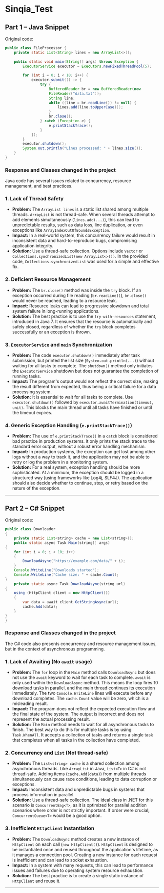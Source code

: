 # Sinqia_Test

## Part 1 – Java Snippet

Original code:
```java
public class FileProcessor {
    private static List<String> lines = new ArrayList<>();
    
    public static void main(String[] args) throws Exception {
        ExecutorService executor = Executors.newFixedThreadPool(5);
        
        for (int i = 0; i < 10; i++) {
            executor.submit(() -> {
                try {
                    BufferedReader br = new BufferedReader(new
                    FileReader("data.txt"));
                    String line;
                    while ((line = br.readLine()) != null) {
                        lines.add(line.toUpperCase());
                    }
                    br.close();
                } catch (Exception e) {
                    e.printStackTrace();
                }
            });
        }
        executor.shutdown();
        System.out.println("Lines processed: " + lines.size());
    }
}
```

### Response and Classes changed in the project

Java code has several issues related to concurrency, resource management, and best practices.

### 1. Lack of Thread Safety

*   **Problem:** The `ArrayList lines` is a static list shared among multiple threads. `ArrayList` is not thread-safe. When several threads attempt to add elements simultaneously (`lines.add(...)`), this can lead to unpredictable results, such as data loss, line duplication, or even exceptions like `ArrayIndexOutOfBoundsException`.
*   **Impact:** In a real-world system, this concurrency failure would result in inconsistent data and hard-to-reproduce bugs, compromising application integrity.
*   **Solution:** Use a thread-safe collection. Options include `Vector` or `Collections.synchronizedList(new ArrayList<>())`. In the provided code, `Collections.synchronizedList` was used for a simple and effective fix.

### 2. Deficient Resource Management

*   **Problem:** The `br.close()` method was inside the `try` block. If an exception occurred during file reading (`br.readLine()`), `br.close()` would never be reached, leading to a resource leak.
*   **Impact:** Resource leaks can lead to progressive slowdown and total system failure in long-running applications.
*   **Solution:** The best practice is to use the `try-with-resources` statement, introduced in Java 7. It ensures that the resource is automatically and safely closed, regardless of whether the `try` block completes successfully or an exception is thrown.

### 3. `ExecutorService` and `main` Synchronization

*   **Problem:** The code `executor.shutdown()` immediately after task submission, but printed the list size (`System.out.println(...)`) without waiting for all tasks to complete. The `shutdown()` method only initiates the `ExecutorService` shutdown but does not guarantee the completion of running tasks.
*   **Impact:** The program's output would not reflect the correct size, making the result different from expected, thus being a critical failure for a data processing system.
*   **Solution:** It is essential to wait for all tasks to complete. Use `executor.shutdown()` followed by `executor.awaitTermination(timeout, unit)`. This blocks the main thread until all tasks have finished or until the timeout expires.

### 4. Generic Exception Handling (`e.printStackTrace()`)

*   **Problem:** The use of `e.printStackTrace()` in a `catch` block is considered bad practice in production systems. It only prints the stack trace to the standard error output, without a robust error handling mechanism.
*   **Impact:** In production systems, the exception can get lost among other logs without a way to track it, and the application may not be able to retry or log the problem in a monitoring system.
*   **Solution:** For a real system, exception handling should be more sophisticated. At a minimum, the exception should be logged in a structured way (using frameworks like Log4j, SLF4J). The application should also decide whether to continue, stop, or retry based on the nature of the exception.

---

## Part 2 – C# Snippet

Original code:

```java
public class Downloader
{
    private static List<string> cache = new List<string>();
    public static async Task Main(string[] args)
{
    for (int i = 0; i < 10; i++)
    {
        DownloadAsync("https://example.com/data/" + i);
    }
    Console.WriteLine("Downloads started");
    Console.WriteLine("Cache size: " + cache.Count);
}
    private static async Task DownloadAsync(string url)
{
    using (HttpClient client = new HttpClient())
    {
        var data = await client.GetStringAsync(url);
        cache.Add(data);
    }
}
}

```

### Response and Classes changed in the project

The C# code also presents concurrency and resource management issues, but in the context of asynchronous programming.

### 1. Lack of Awaiting (No `await` usage)

*   **Problem:** The `for` loop in the `Main` method calls `DownloadAsync` but does not use the `await` keyword to wait for each task to complete. `await` is only used within the `DownloadAsync` method. This means the loop fires 10 download tasks in parallel, and the main thread continues its execution immediately. The two `Console.WriteLine` lines will execute before any download completes. The `cache.Count` value will be zero, which is a misleading result.
*   **Impact:** The program does not reflect the expected execution flow and the final state of the system. The output is incorrect and does not represent the actual processing result.
*   **Solution:** The `Main` method needs to wait for all asynchronous tasks to finish. The best way to do this for multiple tasks is by using `Task.WhenAll`. It accepts a collection of tasks and returns a single task that completes when all tasks in the collection have completed.

### 2. Concurrency and `List` (Not thread-safe)

*   **Problem:** The `List<string> cache` is a shared collection among asynchronous threads. Like `ArrayList` in Java, `List<T>` in C# is not thread-safe. Adding items (`cache.Add(data)`) from multiple threads simultaneously can cause race conditions, leading to data corruption or exceptions.
*   **Impact:** Inconsistent data and unpredictable bugs in systems that process information in parallel.
*   **Solution:** Use a thread-safe collection. The ideal class in .NET for this scenario is `ConcurrentBag<T>`, as it is optimized for parallel addition scenarios where order is not strictly important. If order were crucial, `ConcurrentQueue<T>` would be a good option.

### 3. Inefficient `HttpClient` Instantiation

*   **Problem:** The `DownloadAsync` method creates a new instance of `HttpClient` on each call (`new HttpClient()`). `HttpClient` is designed to be instantiated once and reused throughout the application's lifetime, as it manages a connection pool. Creating a new instance for each request is inefficient and can lead to socket exhaustion.
*   **Impact:** In a system with many requests, this can lead to performance issues and failures due to operating system resource exhaustion.
*   **Solution:** The best practice is to create a single static instance of `HttpClient` and reuse it.

---